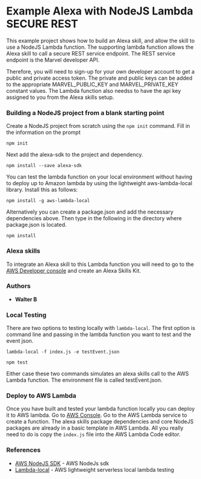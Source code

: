 Example Alexa with NodeJS Lambda SECURE REST 
============================================

This example project shows how to build an Alexa skill, and allow the skill to use a NodeJS Lambda function. The supporting lambda function allows the Alexa skill to call a secure REST service endpoint. The REST service endpoint is the Marvel developer API. 

Therefore, you will need to sign-up for your own developer account to get a public and private access token. The private and public keys can be added to the appropriate MARVEL_PUBLIC_KEY and MARVEL_PRIVATE_KEY constant values.  The Lambda function also needss to have the api key assigned to you from the Alexa skills setup.

### Building a NodeJS project from a blank starting point
Create a NodeJS project from scratch using the `npm init` command. Fill in the information on the prompt
```
npm init
```
Next add the alexa-sdk to the project and dependency.
```
npm install --save alexa-sdk
```
You can test the lambda function on your local environment without having to deploy up to Amazon lambda by using the lightweight aws-lambda-local library. Install this as follows:
```
npm install -g aws-lambda-local
```

Alternatively you can create a package.json and add the necessary dependencies above. Then type in the following in the directory where package.json is located.
```
npm install
```
### Alexa skills
To integrate an Alexa skill to this Lambda function you will need to go to the [AWS Developer console](https://developer.amazon.com/) and create an Alexa Skills Kit.

### Authors
* **Walter B**

### Local Testing
There are two options to testing locally with `lambda-local`. The first option is command line and passing in the
lambda function you want to test and the event json.
```
lambda-local -f index.js -e testEvent.json
```

```
npm test
```

Either case these two commands simulates an alexa skills call to the AWS Lambda function. The environment file is called testEvent.json.

### Deploy to AWS Lambda
Once you have built and tested your lambda function locally you can deploy it to AWS lambda. Go to [AWS Console](https://console.aws.amazon.com). Go to the AWS Lambda service to create a function. The alexa skills package dependencies and core NodeJS packages are already in a basic template in AWS Lambda. All you really need to do is copy the `index.js` file into the AWS Lambda Code editor. 


### References

* [AWS NodeJS SDK](https://github.com/alexa/alexa-skills-kit-sdk-for-nodejs) - AWS NodeJs sdk
* [Lambda-local](https://github.com/ashiina/lambda-local) - AWS lightweight serverless local lambda testing
